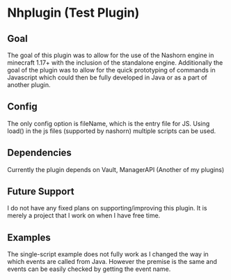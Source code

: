# Nhplugin (Test Plugin)

## Goal
The goal of this plugin was to allow for the use of the Nashorn engine in minecraft 1.17+ with the inclusion of the standalone engine. Additionally the goal of the plugin
was to allow for the quick prototyping of commands in Javascript which could then be fully developed in Java or as a part of another plugin. 

## Config
The only config option is fileName, which is the entry file for JS. Using load() in the js files (supported by nashorn) multiple scripts can be used. 

## Dependencies
Currently the plugin depends on Vault, ManagerAPI (Another of my plugins)

## Future Support
I do not have any fixed plans on supporting/improving this plugin. It is merely a project that I work on when I have free time.

## Examples
The single-script example does not fully work as I changed the way in which events are called from Java. However the premise is the same and events can be easily checked by getting the event name.
